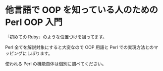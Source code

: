 # 他言語で OOP を知っている人のための Perl OOP 入門

「初めての Ruby」のような位置づけを狙ってます。

Perl 全てを解説対象にすると大変なので OOP 用語と Perl での実現方法とのマッピングにしぼります。

使われる Perl の機能自体は個別に調べてください。

